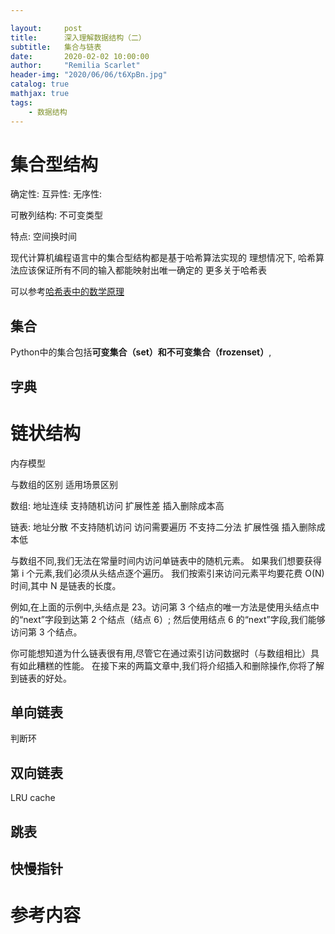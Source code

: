 ```yaml
---

layout:     post
title:      深入理解数据结构（二）
subtitle:   集合与链表
date:       2020-02-02 10:00:00
author:     "Remilia Scarlet"
header-img: "2020/06/06/t6XpBn.jpg"
catalog: true
mathjax: true
tags:
    - 数据结构
---
```


# 集合型结构

确定性:
互异性:
无序性:

可散列结构: 不可变类型

特点: 空间换时间

现代计算机编程语言中的集合型结构都是基于哈希算法实现的
理想情况下, 哈希算法应该保证所有不同的输入都能映射出唯一确定的
更多关于哈希表

可以参考[哈希表中的数学原理](/2020/02/03/哈希表中的数学原理/)

## 集合

Python中的集合包括**可变集合（set）**和**不可变集合（frozenset）**,

## 字典

# 链状结构

内存模型

与数组的区别 适用场景区别

数组: 地址连续 支持随机访问 扩展性差 插入删除成本高

链表: 地址分散 不支持随机访问 访问需要遍历 不支持二分法 扩展性强 插入删除成本低

与数组不同,我们无法在常量时间内访问单链表中的随机元素。 如果我们想要获得第 i 个元素,我们必须从头结点逐个遍历。 我们按索引来访问元素平均要花费 O(N) 时间,其中 N 是链表的长度。

例如,在上面的示例中,头结点是 23。访问第 3 个结点的唯一方法是使用头结点中的“next”字段到达第 2 个结点（结点 6）; 然后使用结点 6 的“next”字段,我们能够访问第 3 个结点。

你可能想知道为什么链表很有用,尽管它在通过索引访问数据时（与数组相比）具有如此糟糕的性能。 在接下来的两篇文章中,我们将介绍插入和删除操作,你将了解到链表的好处。

## 单向链表

判断环

## 双向链表

LRU cache

## 跳表

## 快慢指针

# 参考内容
